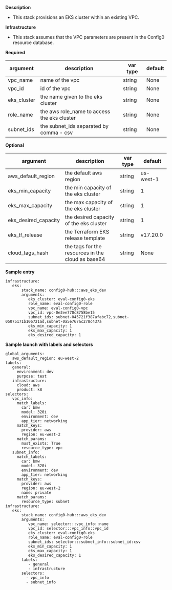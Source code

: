 **Description**

  - This stack provisions an EKS cluster within an existing VPC.

**Infrastructure**

  - This stack assumes that the VPC parameters are present in the Config0 resource database.

**Required**

| argument      | description                            | var type | default      |
| ------------- | -------------------------------------- | -------- | ------------ |
| vpc_name   | name of the vpc                 | string   | None         |
| vpc_id   | id of the vpc                 | string   | None         |
| eks_cluster   | the name given to the eks cluster | string   | None         |
| role_name   | the aws role_name to access the eks cluster | string   | None         |
| subnet_ids   | the subnet_ids separated by comma - csv | string   | None         |

**Optional**

| argument           | description                            | var type |  default      |
| ------------- | -------------------------------------- | -------- | ------------ |
| aws_default_region   | the default aws region               | string   | us-west-1         |
| eks_min_capacity   | the min capacity of the eks cluster               | string   | 1         |
| eks_max_capacity   | the max capacity of the eks cluster               | string   | 1         |
| eks_desired_capacity   | the desired capacity of the eks cluster               | string   | 1         |
| eks_tf_release   | the Terraform EKS release template               | string   | v17.20.0         |
| cloud_tags_hash | the tags for the resources in the cloud as base64 | string  | None         |

**Sample entry**

```
infrastructure:
   eks:
       stack_name: config0-hub:::aws_eks_dev
       arguments:
          eks_cluster: eval-config0-eks
          role_name: eval-config0-role
          vpc_name: eval-config0-vpc
          vpc_id: vpc-0e3ee770c8758be15
          subnet_ids: subnet-045721f387afabc72,subnet-05075171b106721ad,subnet-0a5e767ac278c437a
          eks_min_capacity: 1
          eks_max_capacity: 1
          eks_desired_capacity: 1
```

**Sample launch with labels and selectors**

```
global_arguments:
   aws_default_region: eu-west-2
labels:
   general:
     environment: dev
     purpose: test
   infrastructure:
     cloud: aws
     product: k8
selectors:
   vpc_info:
     match_labels:
       car: bmw
       model: 320i
       environment: dev
       app_tier: networking
     match_keys:
       provider: aws
       region: eu-west-2
     match_params:
       must_exists: True
       resource_type: vpc
   subnet_info:
     match_labels:
       car: bmw
       model: 320i
       environment: dev
       app_tier: networking
     match_keys:
       provider: aws
       region: eu-west-2
       name: private
     match_params:
       resource_type: subnet
infrastructure:
   eks:
       stack_name: config0-hub:::aws_eks_dev
       arguments:
          vpc_name: selector:::vpc_info::name
          vpc_id: selector:::vpc_info::vpc_id
          eks_cluster: eval-config0-eks
          role_name: eval-config0-role
          subnet_ids: selector:::subnet_info::subnet_id:csv
          eks_min_capacity: 1
          eks_max_capacity: 1
          eks_desired_capacity: 1
       labels:
          - general
          - infrastructure
       selectors:
         - vpc_info
         - subnet_info

```
